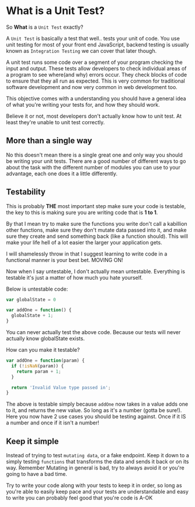 # What is a Unit Test?

So **What** is a `Unit Test` exactly?

A `Unit Test` is basically a test that well.. tests your unit of code. You use unit testing for most of your front end JavaScript, backend testing is usually known as `Integration Testing` we can cover that later though.

A unit test runs some code over a segment of your program checking the input and output. These tests allow developers to check individual areas of a program to see where(and why) errors occur. They check blocks of code to ensure that they all run as expected. This is very common for traditional software development and now very common in web development too.

This objective comes with a understanding you should have a general idea of what you're writing your tests for, and how they should work. 

Believe it or not, most developers don't actually know how to unit test. At least they're unable to unit test correctly.

## More than a single way

No this doesn't mean there is a single great one and only way you should be writing your unit tests. There are a good number of different ways to go about the task with the different number of modules you can use to your advantage, each one does it a little differently.

## Testability

This is probably **THE** most important step make sure your code is testable, the key to this is making sure you are writing code that is **1 to 1**.

By that I mean try to make sure the functions you write don't call a kabillion other functions, make sure they don't mutate data passed into it, and make sure they create and send something back (like a function should). This will make your life hell of a lot easier the larger your application gets. 

I will shamelessly throw in that I suggest learning to write code in a functional manner is your best bet. MOVING ON!

Now when I say untestable, I don't actually mean untestable. Everything is testable it's just a matter of how much you hate yourself.

Below is untestable code:

```js
var globalState = 0

var addOne = function() {
  globalState + 1;
}
```

You can never actually test the above code. Because our tests will never actually know globalState exists.

How can you make it testable?

```js
var addOne = function(param) {
  if (!isNaN(param)) {
    return param + 1;
  }

  return 'Invalid Value type passed in';
}
```

The above is testable simply because `addOne` now takes in a value adds one to it, and returns the new value. So long as it's a number (gotta be sure!). Here you now have 2 use cases you should be testing against. Once if it IS a number and once if it isn't a number!


## Keep it simple

Instead of trying to test `mutating data`, or a fake endpoint. Keep it down to a simply testing `functions` that transforms the data and sends it back or on its way. Remember Mutating in general is bad, try to always avoid it or you're going to have a bad time.

Try to write your code along with your tests to keep it in order, so long as you're able to easily keep pace and your tests are understandable and easy to write you can probably feel good that you're code is A-OK